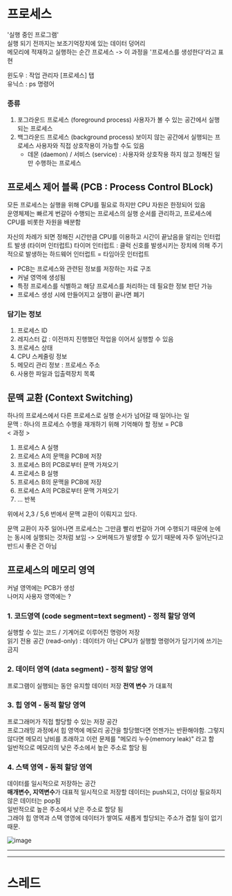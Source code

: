 # 프로세스
'실행 중인 프로그램'   
실행 되기 전까지는 보조기억장치에 있는 데이터 덩어리        
메모리에 적재하고 실행하는 순간 프로세스 -> 이 과정을 '프로세스를 생성한다'라고 표현    


윈도우 : 작업 관리자 [프로세스] 탭   
유닉스 : ps 명령어   

### 종류
1. 포그라운드 프로세스 (foreground process)
   사용자가 볼 수 있는 공간에서 실행되는 프로세스
2. 백그라운드 프로세스 (background process)
   보이지 않는 공간에서 실행되는 프로세스
   사용자와 직접 상호작용이 가능할 수도 있음
   - 데몬 (daemon) / 서비스 (service) : 사용자와 상호작용 하지 않고 정해진 일만 수행하는 프로세스


## 프로세스 제어 블록 (PCB : Process Control BLock)
모든 프로세스는 실행을 위해 CPU를 필요로 하지만 CPU 자원은 한정되어 있음   
운영체제는 빠르게 번갈아 수행되는 프로세스의 실행 순서를 관리하고, 프로세스에 CPU를 비롯한 자원을 배분함    


자신의 차례가 되면 정해진 시간만큼 CPU를 이용하고 시간이 끝났음을 알리는 인터럽트 발생 (타이머 인터럽트)
타이머 인터럽트 : 클럭 신호를 발생시키는 장치에 의해 주기적으로 발생하는 하드웨어 인터럽트 = 타임아웃 인터럽트


- PCB는 프로세스와 관련된 정보를 저장하는 자료 구조
- 커널 영역에 생성됨
- 특정 프로세스를 식별하고 해당 프로세스를 처리하는 데 필요한 정보 판단 가능
- 프로세스 생성 시에 만들어지고 실행이 끝나면 폐기

   
### 담기는 정보
1. 프로세스 ID
2. 레지스터 값 : 이전까지 진행했던 작업을 이어서 실행할 수 있음
3. 프로세스 상태
4. CPU 스케줄링 정보
5. 메모리 관리 정보 : 프로세스 주소 
6. 사용한 파일과 입출력장치 목록


## 문맥 교환 (Context Switching)
하나의 프로세스에서 다른 프로세스로 실행 순서가 넘어갈 때 일어나는 일    
문맥 : 하나의 프로세스 수행을 재개하기 위해 기억해야 할 정보 = PCB    
< 과정 >
1.  프로세스 A 실행
2.  프로세스 A의 문맥을 PCB에 저장
3.  프로세스 B의 PCB로부터 문맥 가져오기
4.  프로세스 B 실행
5.  프로세스 B의 문맥을 PCB에 저장
6.  프로세스 A의 PCB로부터 문맥 가져오기
7.  ... 반복

위에서 2,3 / 5,6 번에서 문맥 교환이 이뤄지고 있다.

문맥 교환이 자주 일어나면 프로세스는 그만큼 빨리 번갈아 가며 수행되기 때문에 눈에는 동시에 실행되는 것처럼 보임
-> 오버헤드가 발생할 수 있기 때문에 자주 일어난다고 반드시 좋은 건 아님

## 프로세스의 메모리 영역
커널 영역에는 PCB가 생성   
나머지 사용자 영역에는 ?
### 1. 코드영역 (code segment=text segment) - 정적 할당 영역
실행할 수 있는 코드 / 기계어로 이루어진 명령어 저장   
읽기 전용 공간 (read-only) : 데이터가 아닌 CPU가 실행할 명령어가 담기기에 쓰기는 금지   
### 2. 데이터 영역 (data segment) - 정적 할당 영역
프로그램이 실행되는 동안 유지할 데이터 저장
**전역 변수** 가 대표적
### 3. 힙 영역 - 동적 할당 영역
프로그래머가 직접 할당할 수 있는 저장 공간     
프로그래밍 과정에서 힙 영역에 메모리 공간을 할당했다면 언젠가는 반환해야함. 그렇지 않다면 메모리 낭비를 초래하고 이런 문제를 "메모리 누수(memory leak)" 라고 함   
일반적으로 메모리의 낮은 주소에서 높은 주소로 할당 됨   
### 4. 스택 영역 - 동적 할당 영역 
데이터를 일시적으로 저장하는 공간  
**매개변수, 지역변수**가 대표적
일시적으로 저장할 데이터는 push되고, 더이상 필요하지 않은 데이터는 pop됨     
일반적으로 높은 주소에서 낮은 주소로 할당 됨     
그래야 힙 영역과 스택 영영에 데이터가 쌓여도 새롭게 할당되는 주소가 겹칠 일이 없기 때문.      

![image](https://github.com/0sun-creater/CS_study/assets/54173210/bdbb176d-b944-4cd3-935a-137848b2456f)

----
----
# 스레드
